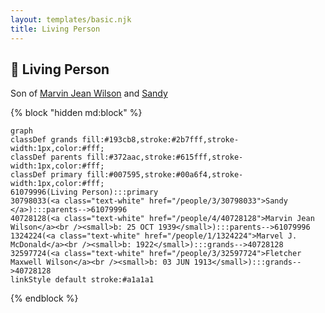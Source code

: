 ```yaml
---
layout: templates/basic.njk
title: Living Person
---
```

## 🔵 Living Person

Son of [Marvin Jean Wilson](/people/4/40728128) and [Sandy ](/people/3/30798033)

{% block "hidden md:block" %}
```mermaid
graph
classDef grands fill:#193cb8,stroke:#2b7fff,stroke-width:1px,color:#fff;
classDef parents fill:#372aac,stroke:#615fff,stroke-width:1px,color:#fff;
classDef primary fill:#007595,stroke:#00a6f4,stroke-width:1px,color:#fff;
61079996(Living Person):::primary
30798033(<a class="text-white" href="/people/3/30798033">Sandy </a>):::parents-->61079996
40728128(<a class="text-white" href="/people/4/40728128">Marvin Jean Wilson</a><br /><small>b: 25 OCT 1939</small>):::parents-->61079996
1324224(<a class="text-white" href="/people/1/1324224">Marvel J. McDonald</a><br /><small>b: 1922</small>):::grands-->40728128
32597724(<a class="text-white" href="/people/3/32597724">Fletcher Maxwell Wilson</a><br /><small>b: 03 JUN 1913</small>):::grands-->40728128
linkStyle default stroke:#a1a1a1
```
{% endblock %}
